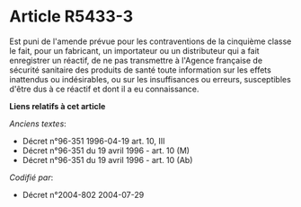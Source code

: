 # Article R5433-3

Est puni de l'amende prévue pour les contraventions de la cinquième classe le fait, pour un fabricant, un importateur ou un
distributeur qui a fait enregistrer un réactif, de ne pas transmettre à l'Agence française de sécurité sanitaire des produits
de santé toute information sur les effets inattendus ou indésirables, ou sur les insuffisances ou erreurs, susceptibles
d'être dus à ce réactif et dont il a eu connaissance.

**Liens relatifs à cet article**

_Anciens textes_:

  - Décret n°96-351 1996-04-19 art. 10, III
  - Décret n°96-351 du 19 avril 1996 - art. 10 (M)
  - Décret n°96-351 du 19 avril 1996 - art. 10 (Ab)

_Codifié par_:

  - Décret n°2004-802 2004-07-29
